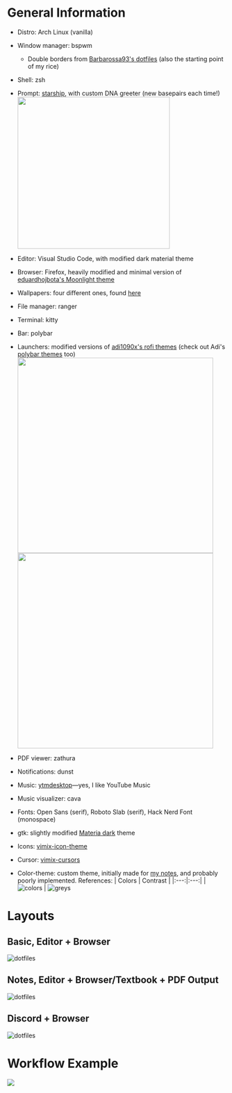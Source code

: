 # General Information

- Distro: Arch Linux (vanilla)
- Window manager: bspwm
    - Double borders from [Barbarossa93's dotfiles](https://github.com/Barbarossa93/Forester) (also the starting point of my rice)
- Shell: zsh
- Prompt: [starship](https://starship.rs/), with custom DNA greeter (new basepairs each time!) <img src="resources/examples/prompt.png" width="350">

- Editor: Visual Studio Code, with modified dark material theme
- Browser: Firefox, heavily modified and minimal version of [eduardhojbota's Moonlight theme](https://github.com/eduardhojbota/moonlight-userChrome)
- Wallpapers: four different ones, found [here](resources/wallpapers)
- File manager: ranger
- Terminal: kitty
- Bar: polybar
- Launchers: modified versions of [adi1090x's rofi themes](https://github.com/adi1090x/rofi) (check out Adi's [polybar themes](https://github.com/adi1090x/polybar-themes) too) <img src="resources/examples/launchers.gif" width="450"> <img src="resources/examples/powermenu.gif" width="450"> 

- PDF viewer: zathura
- Notifications: dunst 
- Music: [ytmdesktop](https://github.com/ytmdesktop/ytmdesktop)&mdash;yes, I like YouTube Music
- Music visualizer: cava
- Fonts: Open Sans (serif), Roboto Slab (serif), Hack Nerd Font (monospace)
- gtk: slightly modified [Materia dark](https://github.com/nana-4/materia-theme) theme
- Icons: [vimix-icon-theme](https://aur.archlinux.org/packages/vimix-icon-theme/)
- Cursor: [vimix-cursors](https://aur.archlinux.org/packages/vimix-cursors/)
- Color-theme: custom theme, initially made for [my notes](https://github.com/cullyn-inverba/notes), and probably poorly implemented. References:
  | Colors | Contrast |
  |:---:|:---:|
  |![colors](resources/examples/wheel.png) | ![greys](resources/examples/greys.png)

# Layouts

## Basic, Editor + Browser

![dotfiles](resources/examples/basic.png)

## Notes, Editor + Browser/Textbook + PDF Output

![dotfiles](resources/examples/class.png)

## Discord + Browser
![dotfiles](resources/examples/chill.png)

# Workflow Example

[![](http://img.youtube.com/vi/62MUwlJQ-qM/0.jpg)](http://www.youtube.com/watch?v=62MUwlJQ-qM "")